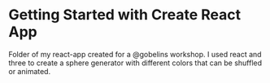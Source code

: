 # Getting Started with Create React App

Folder of my react-app created for a @gobelins workshop.
I used react and three to create a sphere generator with different colors that can be shuffled or animated.

